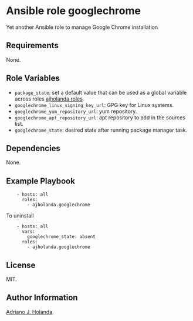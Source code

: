 # Ansible role googlechrome

Yet another Ansible role to manage Google Chrome installation

## Requirements

None.

## Role Variables

- `package_state`: set a default value that can be used as a global variable across roles [ajholanda roles](https://galaxy.ansible.com/ajholanda). 
- `googlechrome_linux_signing_key_url`: GPG key for Linux systems.
- `googlechrome_yum_repository_url`: yum repository.
- `googlechrome_apt_repository_url`: apt repository to add in the sources list.
- `googlechrome_state`: desired state after running package manager task.

## Dependencies

None.

## Example Playbook

```
    - hosts: all
      roles:
        - ajholanda.googlechrome
```

To uninstall

```
    - hosts: all
      vars:
        googlechrome_state: absent
      roles:
        - ajholanda.googlechrome
```
## License

MIT.

## Author Information

[Adriano J. Holanda](https://ajholanda.github.io).
